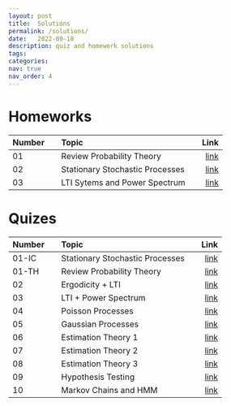 ```yaml
---
layout: post
title:  Solutions
permalink: /solutions/
date:   2022-09-18
description: quiz and homework solutions
tags: 
categories: 
nav: true
nav_order: 4
---
```

# Homeworks

| Number | &nbsp; &nbsp; Topic                                                        | Link                                                                                     |
| :---- | :--------------------------------------------------------------------- | -----------------------------------------------------------------------------------------------------: |
| 01   | &nbsp; &nbsp; Review Probability Theory &nbsp; &nbsp; | <a href='/assets/pdf/homeworks/Stoch_Fall2022_HW1_Solution.pdf'>link</a> |
| 02   | &nbsp; &nbsp; Stationary Stochastic Processes &nbsp; &nbsp; | <a href='/assets/pdf/homeworks/Stoch_Fall2022_HW2_Solutions.pdf'>link</a> |
| 03   | &nbsp; &nbsp; LTI Sytems and Power Spectrum &nbsp; &nbsp; | <a href='/assets/pdf/homeworks/Stoch_Fall2022_HW3_Solutions.pdf'>link</a> |


# Quizes

| Number | &nbsp; &nbsp; Topic                                                        | Link                                                                                     |
| :---- | :--------------------------------------------------------------------- | -----------------------------------------------------------------------------------------------------: |
| 01-IC   | &nbsp; &nbsp; Stationary Stochastic Processes &nbsp; &nbsp; | <a href='/assets/pdf/solutions/Stoch_Fall2022_Quiz1-IC_Solutions.pdf'>link</a> |
| 01-TH   | &nbsp; &nbsp; Review Probability Theory &nbsp; &nbsp; | <a href='/assets/pdf/solutions/Stoch_Fall2022_Quiz1-TH_Solution.pdf'>link</a> |
| 02   | &nbsp; &nbsp; Ergodicity + LTI  &nbsp; &nbsp; | <a href='/assets/pdf/solutions/stoch_fall2022_Quiz2_solutions.pdf'>link</a> |
| 03   | &nbsp; &nbsp; LTI + Power Spectrum  &nbsp; &nbsp; | <a href='/assets/pdf/solutions/stoch_fall2022_Quiz3_solutions.pdf'>link</a> |
| 04   | &nbsp; &nbsp; Poisson Processes  &nbsp; &nbsp; | <a href='/assets/pdf/solutions/stoch-fall2022-Quiz4-poisson-solutions.pdf'>link</a> |
| 05   | &nbsp; &nbsp; Gaussian Processes  &nbsp; &nbsp; | <a href='/assets/pdf/solutions/Quiz-Gaussian-Sol.pdf'>link</a> |
| 06   | &nbsp; &nbsp; Estimation Theory 1  &nbsp; &nbsp; | <a href='/assets/pdf/solutions/Stoch_Fall2022_Quiz6_solutions.pdf'>link</a> |
| 07   | &nbsp; &nbsp; Estimation Theory 2 &nbsp; &nbsp; | <a href='/assets/pdf/solutions/Stoch_Fall2022_Quiz7_solutions.pdf'>link</a> |
| 08   | &nbsp; &nbsp; Estimation Theory 3  &nbsp; &nbsp; | <a href='/assets/pdf/solutions/Stoch_Fall2022_Quiz8_solutions.pdf'>link</a> |
| 09   | &nbsp; &nbsp; Hypothesis Testing  &nbsp; &nbsp; | <a href='/assets/pdf/solutions/Stoch_Fall2022_Quiz9_solutions.pdf'>link</a> |
| 10   | &nbsp; &nbsp; Markov Chains and HMM  &nbsp; &nbsp; | <a href='/assets/pdf/solutions/Stoch_Fall2022_Quiz10_solutions.pdf'>link</a> |

